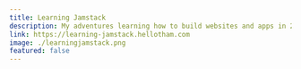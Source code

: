 ```yaml
---
title: Learning Jamstack
description: My adventures learning how to build websites and apps in 2020 using the Jamstack architecture, auto workflows and modern build tools.
link: https://learning-jamstack.hellotham.com
image: ./learningjamstack.png
featured: false
---
```

